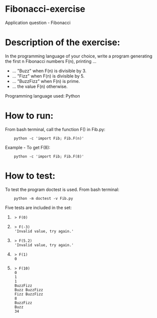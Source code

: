 # Fibonacci-exercise
Application question - Fibonacci

# Description of the exercise:
In the programming language of your choice, write a program 
generating the first n Fibonacci numbers F(n), printing ...
- ... "Buzz" when F(n) is divisible by 3.
- ... "Fizz" when F(n) is divisible by 5.
- ... "BuzzFizz" when F(n) is prime.
- ... the value F(n) otherwise.

Programming language used: Python

# How to run:
From bash terminal, call the function F() in Fib.py:

        python -c 'import Fib; Fib.F(n)'

Example - To get F(8):

        python -c 'import Fib; Fib.F(8)'

# How to test:
To test the program doctest is used. From bash terminal:

        python -m doctest -v Fib.py
        
Five tests are included in the set:

1.      > F(0)

2.      > F(-3)
        'Invalid value, try again.'

3.      > F(5.2)
        'Invalid value, try again.'

4.      > F(1)
        0

5.      > F(10)
        0
        1
        1
        BuzzFizz
        Buzz BuzzFizz
        Fizz BuzzFizz
        8
        BuzzFizz
        Buzz
        34

